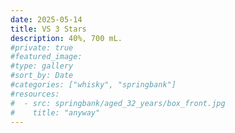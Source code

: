 ```yaml
---
date: 2025-05-14
title: VS 3 Stars
description: 40%, 700 mL.
#private: true
#featured_image: 
#type: gallery
#sort_by: Date
#categories: ["whisky", "springbank"]
#resources:
#  - src: springbank/aged_32_years/box_front.jpg
#    title: "anyway"
---
```

